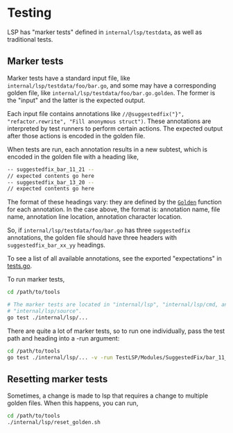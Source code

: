 # Testing

LSP has "marker tests" defined in `internal/lsp/testdata`, as well as
traditional tests.

## Marker tests

Marker tests have a standard input file, like
`internal/lsp/testdata/foo/bar.go`, and some may have a corresponding golden
file, like `internal/lsp/testdata/foo/bar.go.golden`. The former is the "input"
and the latter is the expected output.

Each input file contains annotations like
`//@suggestedfix("}", "refactor.rewrite", "Fill anonymous struct")`. These annotations are interpreted by
test runners to perform certain actions. The expected output after those actions
is encoded in the golden file.

When tests are run, each annotation results in a new subtest, which is encoded
in the golden file with a heading like,

```bash
-- suggestedfix_bar_11_21 --
// expected contents go here
-- suggestedfix_bar_13_20 --
// expected contents go here
```

The format of these headings vary: they are defined by the
[`Golden`](https://pkg.go.dev/golang.org/x/tools/gopls/internal/lsp/tests#Data.Golden)
function for each annotation. In the case above, the format is: annotation
name, file name, annotation line location, annotation character location.

So, if `internal/lsp/testdata/foo/bar.go` has three `suggestedfix` annotations,
the golden file should have three headers with `suggestedfix_bar_xx_yy`
headings.

To see a list of all available annotations, see the exported "expectations" in
[tests.go](https://github.com/golang/tools/blob/299f270db45902e93469b1152fafed034bb3f033/internal/lsp/tests/tests.go#L418-L447).

To run marker tests,

```bash
cd /path/to/tools

# The marker tests are located in "internal/lsp", "internal/lsp/cmd, and
# "internal/lsp/source".
go test ./internal/lsp/...
```

There are quite a lot of marker tests, so to run one individually, pass the test
path and heading into a -run argument:

```bash
cd /path/to/tools
go test ./internal/lsp/... -v -run TestLSP/Modules/SuggestedFix/bar_11_21
```

## Resetting marker tests

Sometimes, a change is made to lsp that requires a change to multiple golden
files. When this happens, you can run,

```bash
cd /path/to/tools
./internal/lsp/reset_golden.sh
```
